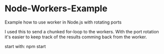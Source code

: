 # Node-Workers-Example
Example how to use worker in Node.js with rotating ports

I used this to send a chunked for-loop to the workers.
With the port rotation it's easier to keep track of the results comming back from the worker.


start with: npm start